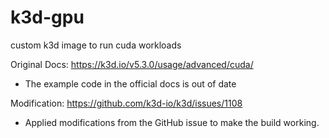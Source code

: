 # k3d-gpu
custom k3d image to run cuda workloads

Original Docs: https://k3d.io/v5.3.0/usage/advanced/cuda/
- The example code in the official docs is out of date

Modification: https://github.com/k3d-io/k3d/issues/1108
- Applied modifications from the GitHub issue to make the build working.